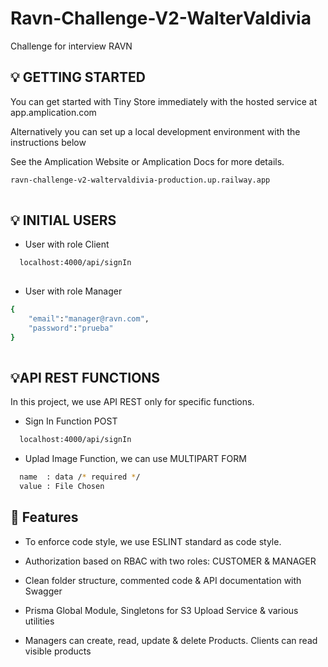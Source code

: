 # Ravn-Challenge-V2-WalterValdivia

Challenge for interview RAVN


## 💡 GETTING STARTED

You can get started with Tiny Store immediately with the hosted service at app.amplication.com

Alternatively you can set up a local development environment with the instructions below

See the Amplication Website or Amplication Docs for more details.


```bash
ravn-challenge-v2-waltervaldivia-production.up.railway.app
      
```


## 💡 INITIAL USERS

* User with role Client
```bash
  localhost:4000/api/signIn
      
```

* User with role Manager
```bash
{
	"email":"manager@ravn.com",
	"password":"prueba"
}
  
```
## 💡API REST FUNCTIONS

In this project, we use API REST only for specific functions.

* Sign In Function POST
```bash
  localhost:4000/api/signIn
```

* Uplad Image Function, we can use MULTIPART FORM 
```bash
  name  : data /* required */
  value : File Chosen
```

## 🌟 Features

- To enforce code style, we use ESLINT standard as code style.

- Authorization based on RBAC with two roles: CUSTOMER & MANAGER
- Clean folder structure, commented code & API documentation with Swagger
- Prisma Global Module, Singletons for S3 Upload Service & various utilities
- Managers can create, read, update & delete Products. Clients can read visible products
